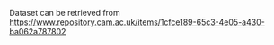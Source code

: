 Dataset can be retrieved from
https://www.repository.cam.ac.uk/items/1cfce189-65c3-4e05-a430-ba062a787802
